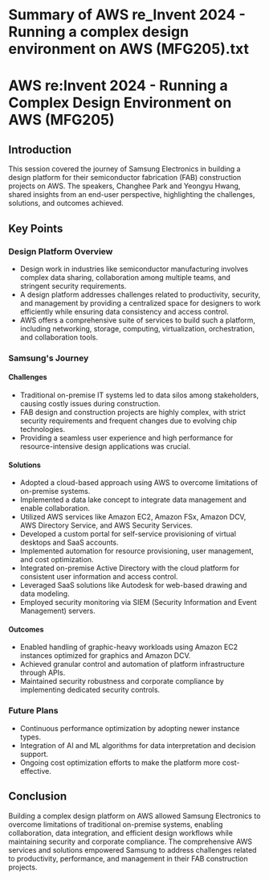 # Summary of AWS re_Invent 2024 - Running a complex design environment on AWS (MFG205).txt

# AWS re:Invent 2024 - Running a Complex Design Environment on AWS (MFG205)

## Introduction

This session covered the journey of Samsung Electronics in building a design platform for their semiconductor fabrication (FAB) construction projects on AWS. The speakers, Changhee Park and Yeongyu Hwang, shared insights from an end-user perspective, highlighting the challenges, solutions, and outcomes achieved.

## Key Points

### Design Platform Overview

- Design work in industries like semiconductor manufacturing involves complex data sharing, collaboration among multiple teams, and stringent security requirements.
- A design platform addresses challenges related to productivity, security, and management by providing a centralized space for designers to work efficiently while ensuring data consistency and access control.
- AWS offers a comprehensive suite of services to build such a platform, including networking, storage, computing, virtualization, orchestration, and collaboration tools.

### Samsung's Journey

#### Challenges

- Traditional on-premise IT systems led to data silos among stakeholders, causing costly issues during construction.
- FAB design and construction projects are highly complex, with strict security requirements and frequent changes due to evolving chip technologies.
- Providing a seamless user experience and high performance for resource-intensive design applications was crucial.

#### Solutions

- Adopted a cloud-based approach using AWS to overcome limitations of on-premise systems.
- Implemented a data lake concept to integrate data management and enable collaboration.
- Utilized AWS services like Amazon EC2, Amazon FSx, Amazon DCV, AWS Directory Service, and AWS Security Services.
- Developed a custom portal for self-service provisioning of virtual desktops and SaaS accounts.
- Implemented automation for resource provisioning, user management, and cost optimization.
- Integrated on-premise Active Directory with the cloud platform for consistent user information and access control.
- Leveraged SaaS solutions like Autodesk for web-based drawing and data modeling.
- Employed security monitoring via SIEM (Security Information and Event Management) servers.

#### Outcomes

- Enabled handling of graphic-heavy workloads using Amazon EC2 instances optimized for graphics and Amazon DCV.
- Achieved granular control and automation of platform infrastructure through APIs.
- Maintained security robustness and corporate compliance by implementing dedicated security controls.

### Future Plans

- Continuous performance optimization by adopting newer instance types.
- Integration of AI and ML algorithms for data interpretation and decision support.
- Ongoing cost optimization efforts to make the platform more cost-effective.

## Conclusion

Building a complex design platform on AWS allowed Samsung Electronics to overcome limitations of traditional on-premise systems, enabling collaboration, data integration, and efficient design workflows while maintaining security and corporate compliance. The comprehensive AWS services and solutions empowered Samsung to address challenges related to productivity, performance, and management in their FAB construction projects.